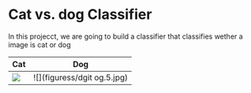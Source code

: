 # Cat vs. dog Classifier


In this projecct, we are going to build  a classifier that classifies wether a image is cat or dog


Cat                           |Dog
:-----------------------------|-----------------------------------------
![](figuress/cat.0.jpg)       | ![](figuress/dgit og.5.jpg)